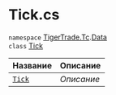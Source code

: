
# Tick.cs
`namespace` [TigerTrade.Tc](../../../TigerTrade.Tc.md).[Data](../../../TigerTrade.Tc/Data.md)  
    `class` [Tick](../Tick.cs.md)

| Название | Описание |
| --- | --- |
| [`Tick`](./Методы/Tick.md) | *Описание* |
